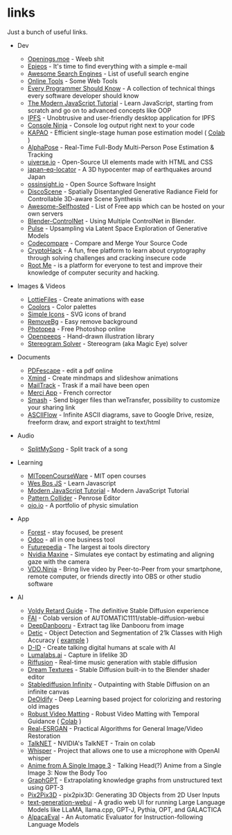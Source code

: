links
=====

Just a bunch of useful links.

- Dev
  - [Openings.moe](https://github.com/AniDevTwitter/animeopenings) - Weeb shit
  - [Epieos](https://epieos.com/) - It's time to find everything with a simple e-mail
  - [Awesome Search Engines](https://github.com/gguilt/awesome-search-engines) - List of usefull search engine
  - [Online Tools](https://gist.github.com/unitycoder/ade29d3e549b1c33c10ec55e4ea80b70) - Some Web Tools
  - [Every Programmer Should Know](https://github.com/mtdvio/every-programmer-should-know) - A collection of technical things every software developer should know
  - [The Modern JavaScript Tutorial](https://github.com/javascript-tutorial/en.javascript.info/tree/master) - Learn JavaScript, starting from scratch and go on to advanced concepts like OOP
  - [IPFS](https://docs.ipfs.tech/) - Unobtrusive and user-friendly desktop application for IPFS
  - [Console Ninja](https://console-ninja.com/) - Console log output right next to your code
  - [KAPAO](https://github.com/wmcnally/kapao) - Efficient single-stage human pose estimation model ( [Colab](https://github.com/cedro3/kapao/blob/master/kapao_latest.ipynb) )
  - [AlphaPose](https://github.com/MVIG-SJTU/AlphaPose) - Real-Time Full-Body Multi-Person Pose Estimation & Tracking
  - [uiverse.io](https://uiverse.io/) - Open-Source UI elements made with HTML and CSS
  - [japan-eq-locator](https://github.com/nagix/japan-eq-locator) - A 3D hypocenter map of earthquakes around Japan
  - [ossinsight.io](https://ossinsight.io/) - Open Source Software Insight
  - [DiscoScene](https://snap-research.github.io/discoscene/) - Spatially Disentangled Generative Radiance Field for Controllable 3D-aware Scene Synthesis
  - [Awesome-Selfhosted](https://github.com/awesome-selfhosted/awesome-selfhosted) - List of Free app which can be hosted on your own servers
  - [Blender-ControlNet](https://github.com/coolzilj/Blender-ControlNet) - Using Multiple ControlNet in Blender.
  - [Pulse](https://github.com/marcin-laskowski/Pulse) - Upsampling via Latent Space Exploration of Generative Models
  - [Codecompare](https://www.devart.com/codecompare/) - Compare and Merge Your Source Code
  - [CryptoHack](https://cryptohack.org/) - A fun, free platform to learn about cryptography through solving challenges and cracking insecure code
  - [Root Me](https://www.root-me.org/) - is a platform for everyone to test and improve their knowledge of computer security and hacking.

- Images & Videos
  - [LottieFiles](https://lottiefiles.com/) - Create animations with ease
  - [Coolors](https://coolors.co/) - Color palettes
  - [Simple Icons](https://simpleicons.org/) - SVG icons of brand
  - [RemoveBg](https://www.remove.bg/) - Easy remove background
  - [Photopea](https://www.photopea.com/) - Free Photoshop online
  - [Openpeeps](https://openpeeps.com/) - Hand-drawn illustration library
  - [Stereogram Solver](https://github.com/piellardj/stereogram-solver) - Stereogram (aka Magic Eye) solver

- Documents 
  - [PDFescape](https://www.pdfescape.com/) - edit a pdf online
  - [Xmind](https://xmind.app/) - Create mindmaps and slideshow animations
  - [MailTrack](https://mailtrack.io/) - Trask if a mail have been open
  - [Merci App](https://www.merci-app.com/) - French corrector
  - [Smash](https://fromsmash.com/) - Send bigger files than weTransfer, possibility to customize your sharing link
  - [ASCIIFlow](https://asciiflow.com/#/) - Infinite ASCII diagrams, save to Google Drive, resize, freeform draw, and export straight to text/html
  
- Audio
  - [SplitMySong](https://www.splitmysong.com/my-songs) - Split track of a song

- Learning
  - [MITopenCourseWare](https://ocw.mit.edu/) - MIT open courses
  - [Wes Bos JS](https://wesbos.com/javascript) - Learn Javascript
  - [Modern JavaScript Tutorial](https://javascript.info/) - Modern JavaScript Tutorial
  - [Pattern Collider](https://aatishb.com/patterncollider/) - Penrose Editor
  - [oio.io](https://oimo.io/works/) - A portfolio of physic simulation
  
- App 
  - [Forest](https://forestapp.cc/) - stay focused, be present
  - [Odoo](https://odoo.com/) - all in one business tool
  - [Futurepedia](https://www.futurepedia.io/) - The largest ai tools directory
  - [Nvidia Maxine](https://developer.nvidia.com/maxine) - Simulates eye contact by estimating and aligning gaze with the camera
  - [VDO.Ninja](https://vdo.ninja/) - Bring live video by Peer-to-Peer from your smartphone, remote computer, or friends directly into OBS or other studio software
  
- AI
  - [Voldy Retard Guide](https://rentry.org/voldy) - The definitive Stable Diffusion experience
  - [FAI](https://github.com/TheLastBen/fast-stable-diffusion) - Colab version of AUTOMATIC1111/stable-diffusion-webui
  - [DeepDanbooru](https://github.com/KichangKim/DeepDanbooru) - Extract tag like Danbooru from image
  - [Detic](https://github.com/facebookresearch/Detic) - Object Detection and Segmentation of 21k Classes with High Accuracy ( [example](https://huggingface.co/spaces/taesiri/DeticChatGPT) ) 
  - [D-ID](https://www.d-id.com/) - Create talking digital humans at scale with AI
  - [Lumalabs.ai](https://lumalabs.ai/) - Capture in lifelike 3D
  - [Riffusion](https://www.riffusion.com/about) - Real-time music generation with stable diffusion
  - [Dream Textures](https://github.com/carson-katri/dream-textures) - Stable Diffusion built-in to the Blender shader editor
  - [Stablediffusion Infinity](https://github.com/lkwq007/stablediffusion-infinity) - Outpainting with Stable Diffusion on an infinite canvas
  - [DeOldify](https://github.com/jantic/DeOldify) - Deep Learning based project for colorizing and restoring old images
  - [Robust Video Matting](https://github.com/PeterL1n/RobustVideoMatting) - Robust Video Matting with Temporal Guidance ( [Colab](https://github.com/cedro3/others2/blob/main/video_matting.ipynb) ) 
  - [Real-ESRGAN](https://github.com/xinntao/Real-ESRGAN) - Practical Algorithms for General Image/Video Restoration
  - [TalkNET](https://github.com/bycloudai/TalkNET-colab) - NVIDIA's TalkNET - Train on colab
  - [Whisper](https://github.com/mallorbc/whisper_mic) - Project that allows one to use a microphone with OpenAI whisper
  - [Anime from A Single Image 3](https://github.com/pkhungurn/talking-head-anime-3-demo) - Talking Head(?) Anime from a Single Image 3: Now the Body Too
  - [GraphGPT](https://github.com/varunshenoy/GraphGPT) - Extrapolating knowledge graphs from unstructured text using GPT-3
  - [Pix2Pix3D](https://github.com/dunbar12138/pix2pix3D) - pix2pix3D: Generating 3D Objects from 2D User Inputs
  - [text-generation-webui](https://github.com/oobabooga/text-generation-webui) - A gradio web UI for running Large Language Models like LLaMA, llama.cpp, GPT-J, Pythia, OPT, and GALACTICA
  - [AlpacaEval](https://github.com/tatsu-lab/alpaca_eval) - An Automatic Evaluator for Instruction-following Language Models
  
